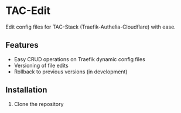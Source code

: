# TAC-Edit

Edit config files for TAC-Stack (Traefik-Authelia-Cloudflare) with ease.

## Features
- Easy CRUD operations on Traefik dynamic config files
- Versioning of file edits
- Rollback to previous versions (in development)

## Installation
1. Clone the repository

